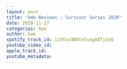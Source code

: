 ```yaml
---
layout: post
title: "kWo Reviews : Survivor Series 2020"
date: 2020-11-27
categories: kwo
author: kwo
spotify_track_id: 1JdYuv3WXtefuogkETy1oQ
youtube_video_id: 
apple_track_id: 
youtube_metadata: 
---
```

